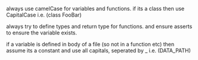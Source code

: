 always use camelCase for variables and functions. if its a class then use CapitalCase i.e. (class FooBar)

always try to define types and return type for functions. and ensure asserts to ensure the variable exists.

if a variable is defined in body of a file (so not in a function etc) then assume its a constant and use all capitals, seperated by _ i.e. (DATA_PATH)